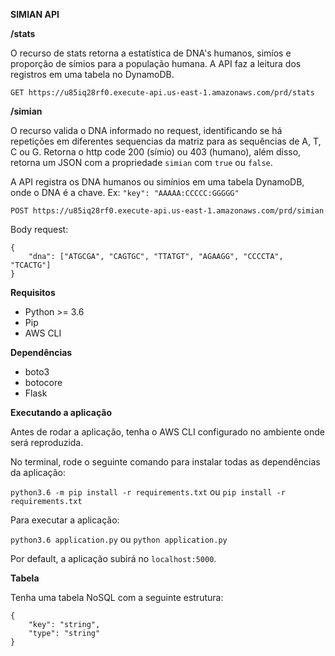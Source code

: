 **SIMIAN API**

**/stats**

O recurso de stats retorna a estatística de DNA's humanos, simíos e proporção de símios para a população humana. A API faz a leitura dos registros em uma tabela no DynamoDB.

`GET https://u85iq28rf0.execute-api.us-east-1.amazonaws.com/prd/stats`

**/simian**

O recurso valida o DNA informado no request, identificando se há repetições em diferentes sequencias da matriz para as sequências de A, T, C ou G. Retorna o http code 200 (símio) ou 403 (humano), além disso, retorna um JSON com a propriedade `simian` com `true` ou `false`.

A API registra os DNA humanos ou simínios em uma tabela DynamoDB, onde o DNA é a chave. Ex: `"key": "AAAAA:CCCCC:GGGGG"` 

`POST https://u85iq28rf0.execute-api.us-east-1.amazonaws.com/prd/simian`

Body request:


    {
        "dna": ["ATGCGA", "CAGTGC", "TTATGT", "AGAAGG", "CCCCTA", "TCACTG"]
    }
  
**Requisitos**

- Python >= 3.6
- Pip
- AWS CLI

**Dependências**

- boto3
- botocore
- Flask

**Executando a aplicação**

Antes de rodar a aplicação, tenha o AWS CLI configurado no ambiente onde será reproduzida.

No terminal, rode o seguinte comando para instalar todas as dependências da aplicação:

`python3.6 -m pip install -r requirements.txt` ou `pip install -r requirements.txt`

Para executar a aplicação:

`python3.6 application.py` ou `python application.py`

Por default, a aplicação subirá no `localhost:5000`.

**Tabela**

Tenha uma tabela NoSQL com a seguinte estrutura:

    {
        "key": "string",
        "type": "string"
    }